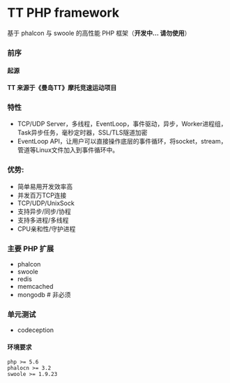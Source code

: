# TT PHP framework

基于 phalcon 与 swoole 的高性能 PHP 框架（**开发中... 请勿使用**）


### 前序

#### 起源

 **TT 来源于《曼岛TT》摩托竞速运动项目**

### 特性

- TCP/UDP Server，多线程，EventLoop，事件驱动，异步，Worker进程组，Task异步任务，毫秒定时器，SSL/TLS隧道加密
- EventLoop API，让用户可以直接操作底层的事件循环，将socket，stream，管道等Linux文件加入到事件循环中。

### 优势:

- 简单易用开发效率高
- 并发百万TCP连接
- TCP/UDP/UnixSock
- 支持异步/同步/协程
- 支持多进程/多线程
- CPU亲和性/守护进程

### 主要 PHP 扩展

- phalcon
- swoole
- redis
- memcached
- mongodb # 非必须

### 单元测试

- codeception

#### 环境要求

```
php >= 5.6
phalocn >= 3.2
swoole >= 1.9.23
```